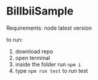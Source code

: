 # BillbiiSample

Requirements: 
node latest version

to run: 
1. download repo
2. open terminal
3. inside the folder run `npm i`
4. type `npm run test` to run test
